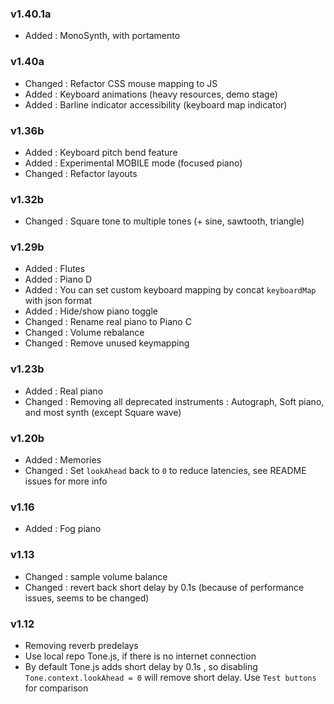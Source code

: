 ### v1.40.1a
- Added : MonoSynth, with portamento

### v1.40a
- Changed : Refactor CSS mouse mapping to JS
- Added : Keyboard animations (heavy resources, demo stage)
- Added : Barline indicator accessibility (keyboard map indicator)

### v1.36b
- Added : Keyboard pitch bend feature
- Added : Experimental MOBILE mode (focused piano)
- Changed : Refactor layouts

### v1.32b
- Changed : Square tone to multiple tones (+ sine, sawtooth, triangle)

### v1.29b
- Added : Flutes
- Added : Piano D
- Added : You can set custom keyboard mapping by concat `keyboardMap` with json format
- Added : Hide/show piano toggle
- Changed : Rename real piano to Piano C
- Changed : Volume rebalance
- Changed : Remove unused keymapping

### v1.23b
- Added : Real piano
- Changed : Removing all deprecated instruments : Autograph, Soft piano, and most synth (except Square wave)

### v1.20b
- Added : Memories
- Changed : Set `lookAhead` back to `0` to reduce latencies, see README issues for more info

### v1.16
- Added : Fog piano

### v1.13
- Changed : sample volume balance
- Changed : revert back short delay by 0.1s (because of performance issues, seems to be changed)

### v1.12
- Removing reverb predelays
- Use local repo Tone.js, if there is no internet connection
- By default Tone.js adds short delay by 0.1s , so disabling `Tone.context.lookAhead = 0` will remove short delay. Use `Test buttons` for comparison